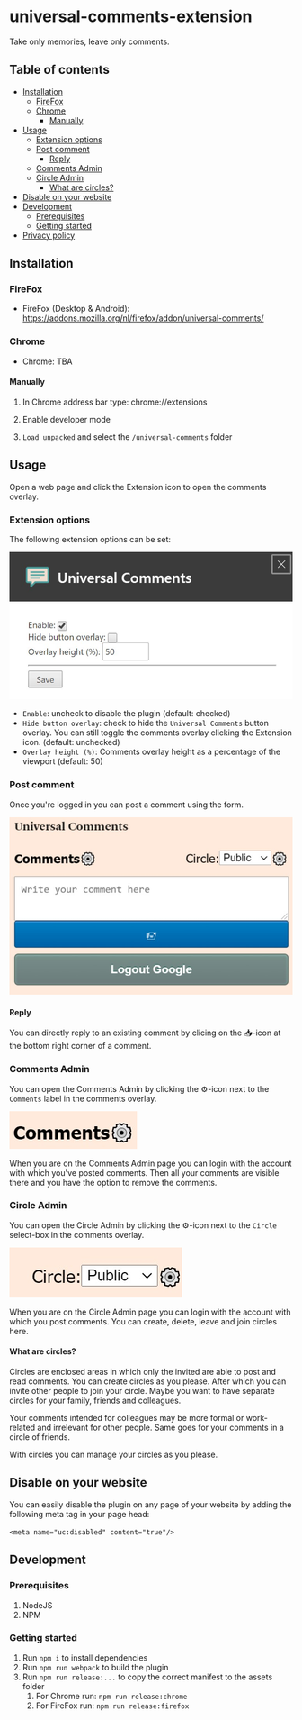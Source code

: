 # universal-comments-extension

Take only memories, leave only comments.

## Table of contents

-   [Installation](#installation)
    -   [FireFox](#firefox)
    -   [Chrome](#chrome)
        -   [Manually](#manually)
-   [Usage](#usage)
    -   [Extension options](#extension-options)
    -   [Post comment](#post-comment)
        -   [Reply](#reply)
    -   [Comments Admin](#comment-admin)
    -   [Circle Admin](#circle-admin)
        -   [What are circles?](#what-are-circles)
-   [Disable on your website](#disable-on-your-website)
-   [Development](#development)
    -   [Prerequisites](#prerequisites)
    -   [Getting started](#getting-started)
-   [Privacy policy](privacy.txt)

## Installation

### FireFox

-   FireFox (Desktop & Android): https://addons.mozilla.org/nl/firefox/addon/universal-comments/

### Chrome

-   Chrome: TBA

#### Manually

1. In Chrome address bar type: chrome://extensions

1. Enable developer mode

1. `Load unpacked` and select the `/universal-comments` folder

## Usage

Open a web page and click the Extension icon to open the comments overlay.

### Extension options

The following extension options can be set:

![Extension options](https://github.com/willemliu/universal-comments-plugin/blob/master/screenshots/options.jpg?raw=true "Extension options")

-   `Enable`: uncheck to disable the plugin (default: checked)
-   `Hide button overlay`: check to hide the `Universal Comments` button overlay. You can still toggle the comments overlay clicking the Extension icon. (default: unchecked)
-   `Overlay height (%)`: Comments overlay height as a percentage of the viewport (default: 50)

### Post comment

Once you're logged in you can post a comment using the form.

![Comment form](https://github.com/willemliu/universal-comments-plugin/blob/master/screenshots/CommentForm.jpg?raw=true "Comment form")

#### Reply

You can directly reply to an existing comment by clicing on the 📥-icon at the bottom right corner of a comment.

### Comments Admin

You can open the Comments Admin by clicking the ⚙️-icon next to the `Comments` label in the comments overlay.

![Comments Admin](https://github.com/willemliu/universal-comments-plugin/blob/master/screenshots/CommentsSettingsIcon.jpg?raw=true "Comments Admin")

When you are on the Comments Admin page you can login with the account with which you've posted comments.
Then all your comments are visible there and you have the option to remove the comments.

### Circle Admin

You can open the Circle Admin by clicking the ⚙️-icon next to the `Circle` select-box in the comments overlay.

![Circle Admin](https://github.com/willemliu/universal-comments-plugin/blob/master/screenshots/CircleSettingsIcon.jpg?raw=true "Circle Admin")

When you are on the Circle Admin page you can login with the account with which you post comments.
You can create, delete, leave and join circles here.

#### What are circles?

Circles are enclosed areas in which only the invited are able to post and read comments.
You can create circles as you please. After which you can invite other people to join your circle.
Maybe you want to have separate circles for your family, friends and colleagues.

Your comments intended for colleagues may be more formal or work-related and irrelevant for other people.
Same goes for your comments in a circle of friends.

With circles you can manage your circles as you please.

## Disable on your website

You can easily disable the plugin on any page of your website by adding the following meta tag in your page head:

`<meta name="uc:disabled" content="true"/>`

## Development

### Prerequisites

1. NodeJS
1. NPM

### Getting started

1. Run `npm i` to install dependencies
1. Run `npm run webpack` to build the plugin
1. Run `npm run release:...` to copy the correct manifest to the assets folder
    1. For Chrome run: `npm run release:chrome`
    1. For FireFox run: `npm run release:firefox`
